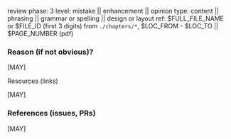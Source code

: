 
review phase: 3
level: mistake || enhancement || opinion 
type: content || phrasing || grammar or spelling || design or layout
ref: $FULL_FILE_NAME or $FILE_ID (first 3 digits) from `./chapters/*`, 
     $LOC_FROM - $LOC_TO || $PAGE_NUMBER (pdf)


### Reason (if not obvious)? 

[MAY]


Resources (links)

[MAY]


### References (issues, PRs)

[MAY]

